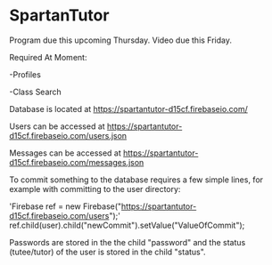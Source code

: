 # SpartanTutor

Program due this upcoming Thursday. Video due this Friday.

Required At Moment:

-Profiles

-Class Search

Database is located at https://spartantutor-d15cf.firebaseio.com/

Users can be accessed at https://spartantutor-d15cf.firebaseio.com/users.json

Messages can be accessed at https://spartantutor-d15cf.firebaseio.com/messages.json

To commit something to the database requires a few simple lines, for example with committing to the user directory:

'Firebase ref = new Firebase("https://spartantutor-d15cf.firebaseio.com/users");'
ref.child(user).child("newCommit").setValue("ValueOfCommit");

Passwords are stored in the the child "password" and the status (tutee/tutor) of the user is stored in the child "status".
